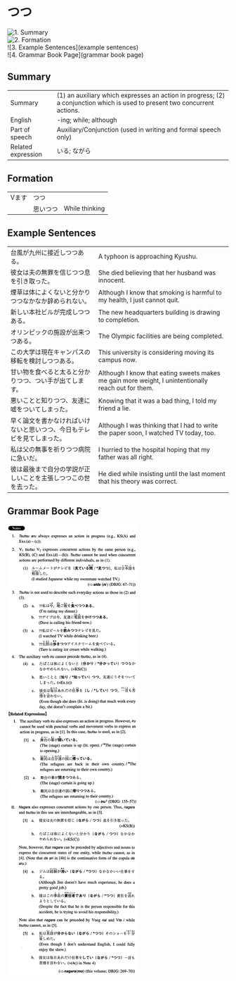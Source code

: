 # つつ

![1. Summary](summary)<br>
![2. Formation](formation)<br>
![3. Example Sentences](example sentences)<br>
![4. Grammar Book Page](grammar book page)<br>


## Summary

<table><tr>   <td>Summary</td>   <td>(1) an auxiliary which expresses an action in progress; (2) a conjunction which is used to present two concurrent actions.</td></tr><tr>   <td>English</td>   <td>-ing; while; although</td></tr><tr>   <td>Part of speech</td>   <td>Auxiliary/Conjunction (used in writing and formal speech only)</td></tr><tr>   <td>Related expression</td>   <td>いる; ながら</td></tr></table>

## Formation

<table class="table"><tbody><tr class="tr head"><td class="td"><span class="bold">Vます</span></td><td class="td"><span class="concept">つつ</span></td><td class="td"></td></tr><tr class="tr"><td class="td"></td><td class="td"><span>思い</span><span class="concept">つつ</span></td><td class="td"><span>While thinking</span></td></tr></tbody></table>

## Example Sentences

<table><tr>   <td>台風が九州に接近しつつある。</td>   <td>A typhoon is approaching Kyushu.</td></tr><tr>   <td>彼女は夫の無罪を信じつつ息を引き取った。</td>   <td>She died believing that her husband was innocent.</td></tr><tr>   <td>煙草は体によくないと分かりつつなかなか辞められない。</td>   <td>Although I know that smoking is harmful to my health, I just cannot quit.</td></tr><tr>   <td>新しい本社ビルが完成しつつある。</td>   <td>The new headquarters building is drawing to completion.</td></tr><tr>   <td>オリンピックの施設が出来つつある。</td>   <td>The Olympic facilities are being completed.</td></tr><tr>   <td>この大学は現在キャンパスの移転を検討しつつある。</td>   <td>This university is considering moving its campus now.</td></tr><tr>   <td>甘い物を食べると太ると分かりつつ、つい手が出てします。</td>   <td>Although I know that eating sweets makes me gain more weight, I unintentionally reach out for them.</td></tr><tr>   <td>悪いことと知りつつ、友達に嘘をついてしまった。</td>   <td>Knowing that it was a bad thing, I told my friend a lie.</td></tr><tr>   <td>早く論文を書かなければいけないと思いつつ、今日もテレビを見てしまった。</td>   <td>Although I was thinking that I had to write the paper soon, I watched TV today, too.</td></tr><tr>   <td>私は父の無事を祈りつつ病院に急いだ。</td>   <td>I hurried to the hospital hoping that my father was all right.</td></tr><tr>   <td>彼は最後まで自分の学説が正しいことを主張しつつこの世を去った。</td>   <td>He died while insisting until the last moment that his theory was correct.</td></tr></table>

## Grammar Book Page

![](../img/Intermediateつつ.png)

